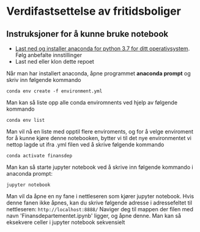 ﻿# Verdifastsettelse av fritidsboliger

## Instruksjoner for å kunne bruke notebook
- [Last ned og installer anaconda for python 3.7 for ditt operativsystem](https://www.anaconda.com/distribution/). Følg anbefalte innstillinger
- Last ned eller klon dette repoet

Når man har installert anaconda, åpne programmet **anaconda prompt** og skriv inn følgende kommando

~~~~
conda env create -f environment.yml
~~~~

Man kan så liste opp alle conda enviromnents ved hjelp av følgende kommando

~~~~
conda env list
~~~~

Man vil nå en liste med opptil flere enviroments, og for å velge enviroment for å kunne kjøre denne notebooken, bytter vi til det nye environmentet vi nettop lagde ut ifra .yml filen ved å skrive følgende kommando

~~~~
conda activate finansdep
~~~~

Man kan så starte jupyter notebook ved å skrive inn følgende kommando i anaconda prompt:

~~~~
jupyter notebook
~~~~

Man vil da åpne en ny fane i nettleseren som kjører jupyter notebook. Hvis denne fanen ikke åpnes, kan du skrive følgende adresse i adressefeltet til nettleseren:  `http://localhost:8888/` 
Naviger deg til mappen der filen med navn 'Finansdepartementet.ipynb' ligger, og åpne denne. Man kan så eksekvere celler i jupyter notebook sekvensielt


